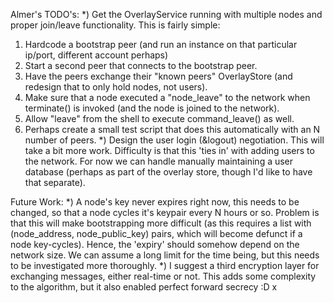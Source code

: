Almer's TODO's:
*) Get the OverlayService running with multiple nodes and proper join/leave
   functionality. This is fairly simple:
   1) Hardcode a bootstrap peer (and run an instance on that particular ip/port, different account perhaps)
   2) Start a second peer that connects to the bootstrap peer.
   3) Have the peers exchange their "known peers" OverlayStore (and redesign that to only hold nodes, not users).
   4) Make sure that a node executed a "node_leave" to the network when terminate() is invoked (and the node is joined to the network).
   5) Allow "leave" from the shell to execute command_leave() as well.
   6) Perhaps create a small test script that does this automatically with an N number of peers.
*) Design the user login (&logout) negotiation.
   This will take a bit more work. Difficulty is that this 'ties in' with adding users to the network. For now we can handle manually
   maintaining a user database (perhaps as part of the overlay store, though I'd like to have that separate).

Future Work:
*) A node's key never expires right now, this needs to be changed, so that a node cycles it's keypair every N hours or so.
   Problem is that this will make bootstrapping more difficult (as this requires a list with (node_address, node_public_key) pairs,
   which will become defunct if a node key-cycles). Hence, the 'expiry' should somehow depend on the network size. We can assume a long
   limit for the time being, but this needs to be investigated more thoroughly.
*) I suggest a third encryption layer for exchanging messages, either real-time or not. This adds some complexity to the algorithm, but
   it also enabled perfect forward secrecy :D
x
